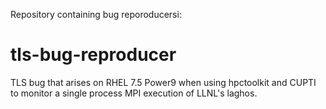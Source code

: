 Repository containing bug reporoducersi:

# tls-bug-reproducer

  TLS bug that arises on RHEL 7.5 Power9 when using
  hpctoolkit and CUPTI to monitor a single process
  MPI execution of LLNL's laghos. 
